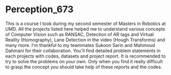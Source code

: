 # Perception_673
This is a course I took during my second semester of Masters in Robotics at UMD.
All the projects listed here helped me to understand various concepts of Computer Vision such as RANSAC, Detection of AR tags and Virtual Reality (Homography),
Lane Detection in the video (Hough Transforms) and many more.
I'm thankful to my teammates Sukoon Sarin and Mahmoud Dahmani for their collaboration.
You'll find detailed problem statements in each projects with codes, datasets and project report.
It is recommended to try to solve the problems on your own. Only when you find it really difficult to grasp the concept you should take help of these reports and the codes.
